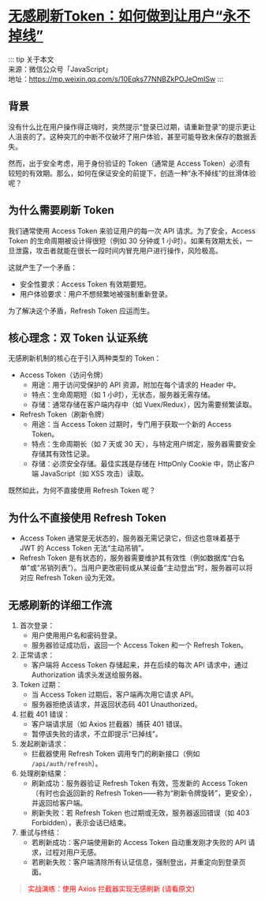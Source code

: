 # [无感刷新Token：如何做到让用户“永不掉线”](https://mp.weixin.qq.com/s/10Eqks77NNBZkPOJeOmISw)
::: tip
关于本文<br>
来源：微信公众号「JavaScript」<br>
地址：https://mp.weixin.qq.com/s/10Eqks77NNBZkPOJeOmISw
:::

## 背景

没有什么比在用户操作得正嗨时，突然提示“登录已过期，请重新登录”的提示更让人沮丧的了。这种突兀的中断不仅破坏了用户体验，甚至可能导致未保存的数据丢失。

然而，出于安全考虑，用于身份验证的 Token（通常是 Access Token）必须有较短的有效期。那么，如何在保证安全的前提下，创造一种“永不掉线”的丝滑体验呢？

## 为什么需要刷新 Token

我们通常使用 Access Token 来验证用户的每一次 API 请求。为了安全，Access Token 的生命周期被设计得很短（例如 30 分钟或 1 小时）。如果有效期太长，一旦泄露，攻击者就能在很长一段时间内冒充用户进行操作，风险极高。

这就产生了一个矛盾：

- 安全性要求：Access Token 有效期要短。
- 用户体验要求：用户不想频繁地被强制重新登录。

为了解决这个矛盾，Refresh Token 应运而生。

## 核心理念：双 Token 认证系统

无感刷新机制的核心在于引入两种类型的 Token：

- Access Token（访问令牌）
  - 用途：用于访问受保护的 API 资源，附加在每个请求的 Header 中。
  - 特点：生命周期短（如 1 小时），无状态，服务器无需存储。
  - 存储：通常存储在客户端内存中（如 Vuex/Redux），因为需要频繁读取。
- Refresh Token（刷新令牌）
  - 用途：当 Access Token 过期时，专门用于获取一个新的 Access Token。
  - 特点：生命周期长（如 7 天或 30 天），与特定用户绑定，服务器需要安全存储其有效性记录。
  - 存储：必须安全存储。最佳实践是存储在 HttpOnly Cookie 中，防止客户端 JavaScript（如 XSS 攻击）读取。

既然如此，为何不直接使用 Refresh Token 呢？

## 为什么不直接使用 Refresh Token

- Access Token 通常是无状态的，服务器无需记录它，但这也意味着基于 JWT 的 Access Token 无法“主动吊销”。
- Refresh Token 是有状态的，服务器需要维护其有效性（例如数据库“白名单”或“吊销列表”）。当用户更改密码或从某设备“主动登出”时，服务器可以将对应 Refresh Token 设为无效。

## 无感刷新的详细工作流

1. 首次登录：
   - 用户使用用户名和密码登录。
   - 服务器验证成功后，返回一个 Access Token 和一个 Refresh Token。
2. 正常请求：
   - 客户端将 Access Token 存储起来，并在后续的每次 API 请求中，通过 Authorization 请求头发送给服务器。
3. Token 过期：
   - 当 Access Token 过期后，客户端再次用它请求 API。
   - 服务器拒绝该请求，并返回状态码 401 Unauthorized。
4. 拦截 401 错误：
   - 客户端请求层（如 Axios 拦截器）捕获 401 错误。
   - 暂停该失败的请求，不立即提示“已掉线”。
5. 发起刷新请求：
   - 拦截器使用 Refresh Token 调用专门的刷新接口（例如 `/api/auth/refresh`）。
6. 处理刷新结果：
   - 刷新成功：服务器验证 Refresh Token 有效，签发新的 Access Token（有时也会返回新的 Refresh Token——称为“刷新令牌旋转”，更安全），并返回给客户端。
   - 刷新失败：若 Refresh Token 也过期或无效，服务器返回错误（如 403 Forbidden），表示会话已结束。
7. 重试与终结：
   - 若刷新成功：客户端使用新的 Access Token 自动重发刚才失败的 API 请求，过程对用户无感。
   - 若刷新失败：客户端清除所有认证信息，强制登出，并重定向到登录页面。

> <span style="color: red">实战演练：使用 Axios 拦截器实现无感刷新 (请看原文)</span>
